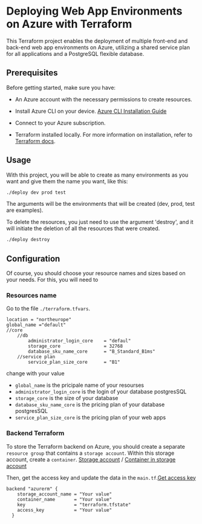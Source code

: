 # Deploying Web App Environments on Azure with Terraform

This Terraform project enables the deployment of multiple front-end and back-end web app environments on Azure, utilizing a shared service plan for all applications and a PostgreSQL flexible database.

## Prerequisites

Before getting started, make sure you have:

- An Azure account with the necessary permissions to create resources.

- Install Azure CLI on your device. [Azure CLI Installation Guide](https://learn.microsoft.com/en-us/cli/azure/install-azure-cli)

- Connect to your Azure subscription.

- Terraform installed locally. For more information on installation, refer to [Terraform docs](https://learn.hashicorp.com/tutorials/terraform/install-cli).

## Usage

With this project, you will be able to create as many environments as you want and give them the name you want, like this:

```bash
./deploy dev prod test
```

The arguments will be the environments that will be created (dev, prod, test are examples).

To delete the resources, you just need to use the argument 'destroy', and it will initiate the deletion of all the resources that were created.

```bash
./deploy destroy
```

## Configuration

Of course, you should choose your resource names and sizes based on your needs. For this, you will need to

### Resources name
Go to the file `./terraform.tfvars`.

```HCL
location = "northeurope"
global_name ="default"
//core
    //db
        administrator_login_core    = "defaul"
        storage_core                = 32768
        database_sku_name_core      = "B_Standard_B1ms"
    //service plan
        service_plan_size_core      = "B1"
```

change with your value
- `global_name` is the pricipale name of your resourses
- `administrator_login_core` is the login of your database postgresSQL
- `storage_core` is the size of your database
- `database_sku_name_core` is the pricing plan of your database postgresSQL
- `service_plan_size_core` is the pricing plan of your web apps

### Backend Terraform

To store the Terraform backend on Azure, you should create a separate `resource group` that contains a `storage account`. Within this storage account, create a `container`.
[Storage account](https://learn.microsoft.com/fr-fr/azure/storage/common/storage-account-create?tabs=azure-portal) / [Container in storage account](https://learn.microsoft.com/en-us/azure/storage/blobs/blob-containers-portal)

Then, get the access key and update the data in the `main.tf`.[Get access key](https://learn.microsoft.com/en-us/azure/storage/common/storage-account-keys-manage?tabs=azure-portal)

```HCL
backend "azurerm" {
    storage_account_name = "Your value"
    container_name       = "Your value"
    key                  = "terraform.tfstate"
    access_key           = "Your value"
  }

